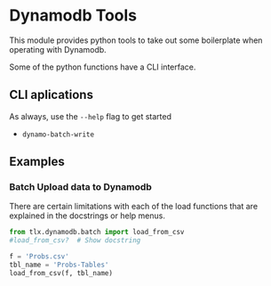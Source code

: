 # Dynamodb Tools

This module provides python tools to take out some boilerplate when operating with Dynamodb.

Some of the python functions have a CLI interface.

## CLI aplications
As always, use the `--help` flag to get started

- `dynamo-batch-write`

## Examples

### Batch Upload data to Dynamodb

There are certain limitations with each of the load functions that are explained in the docstrings or help menus.

```python
from tlx.dynamodb.batch import load_from_csv
#load_from_csv?  # Show docstring

f = 'Probs.csv'
tbl_name = 'Probs-Tables'
load_from_csv(f, tbl_name)
```

